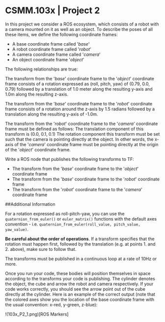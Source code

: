 # CSMM.103x | Project 2

In this project we consider a ROS ecosystem, which consists of a robot with a camera mounted on it as well as an object. To describe the poses of all these items, we define the following coordinate frames:

- A base coordinate frame called '_base_'
- A robot coordinate frame  called '_robot_'
- A camera coordinate frame called '_camera_'
- An object coordinate frame '_object_'


The following relationships are true:

The transform from the '_base_' coordinate frame to the '_object_' coordinate frame consists of a rotation expressed as (roll, pitch, yaw) of (0.79, 0.0, 0.79) followed by a translation of 1.0 meter along the resulting y-axis and 1.0m along the resulting z-axis. 

The transform from the '_base_' coordinate frame to the '_robot_' coordinate frame consists of a rotation around the z-axis by 1.5 radians followed by a translation along the resulting y-axis of -1.0m. 

The transform from the '_robot_' coordinate frame to the '_camera_' coordinate frame must be defined as follows:
The translation component of this transform is (0.0, 0.1, 0.1)
The rotation component this transform must be set such that the camera is pointing directly at the object. In other words, the x-axis of the '_camera_' coordinate frame must be pointing directly at the origin of the '_object_' coordinate frame. 



Write a ROS node that publishes the following transforms to TF:

- The transform from the '_base_' coordinate frame to the '_object_' coordinate frame 
- The transform from the '_base_' coordinate frame to the '_robot_' coordinate frame 
- The transform from the '_robot_' coordinate frame to the '_camera_' coordinate frame


##Additional Information

For a rotation expressed as roll-pitch-yaw, you can use the `quaternion_from_euler()` or `euler_matrix()` functions with the default axes convention - i.e. `quaternion_from_euler(roll_value, pitch_value, yaw_value)`.

**Be careful about the order of operations**. If a transform specifies that the rotation must happen first, followed by the translation (e.g. at points 1. and 2. above), make sure to follow that.

The transforms must be published in a continuous loop at a rate of 10Hz or more.

Once you run your code, these bodies will position themselves in space according to the transforms your code is publishing. The cylinder denotes the object, the cube and arrow the robot and camera respectively. If your code works correctly, you should see the arrow point out of the cube directly at the cylinder. Here is an example of the correct output (note that the colored axes show you the location of the base coordinate frame with the usual convention: x-red, y-green, z-blue):

!(103x_P2_1.png)[ROS Markers]